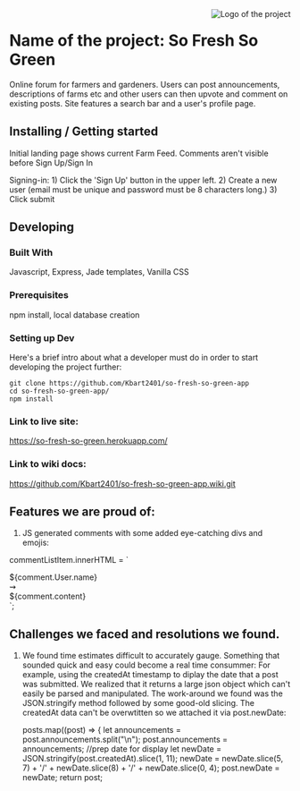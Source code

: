 <img src="./stylesheets/logo.mockup.png" alt="Logo of the project" align="right">

# Name of the project: So Fresh So Green
 Online forum for farmers and gardeners. Users can post announcements, descriptions of farms etc and other users can then upvote and comment on existing posts. Site features a search bar
 and a user's profile page.



## Installing / Getting started

Initial landing page shows current Farm Feed. Comments aren't visible before Sign Up/Sign In

Signing-in:
    1) Click the 'Sign Up' button in the upper left.
    2) Create a new user (email must be unique and
    password must be 8 characters long.)
    3) Click submit

## Developing

### Built With

Javascript, Express, Jade templates, Vanilla CSS

### Prerequisites
npm install, local database creation


### Setting up Dev

Here's a brief intro about what a developer must do in order to start developing
the project further:

```shell
git clone https://github.com/Kbart2401/so-fresh-so-green-app
cd so-fresh-so-green-app/
npm install
```



### Link to live site:

https://so-fresh-so-green.herokuapp.com/



### Link to wiki docs:

https://github.com/Kbart2401/so-fresh-so-green-app.wiki.git

## Features we are proud of:

1) JS generated comments with some added eye-catching divs and emojis:

commentListItem.innerHTML = `
<div class="circleDiv"></div>
<div class="commentUser">${comment.User.name}
<div class=fancyCommentFav>⇝</div></div>
<div class="comment">${comment.content}</div>`;


## Challenges we faced and resolutions we found.

1) We found time estimates difficult to accurately gauge. Something that sounded quick and easy could become a real time consummer: For example, using the createdAt timestamp to diplay the date that a post was submitted. We realized that it returns a large json object which can't easily be parsed and manipulated. The work-around we found was the JSON.stringify method followed by some good-old slicing. The createdAt data can't be overwtitten so we attached it via post.newDate:

    posts.map((post) => {
      let announcements = post.announcements.split("\n");
      post.announcements = announcements;
      //prep date for display
      let newDate = JSON.stringify(post.createdAt).slice(1, 11);
      newDate = newDate.slice(5, 7) + '/' + newDate.slice(8) + '/' + newDate.slice(0, 4);
      post.newDate = newDate;
      return post;
